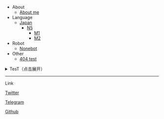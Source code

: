 * About
  * [About me](about.md)
* Language
  * [Japan](Japan/about.md)
    * [N5](Japan/N5/about.md)
      * [M1](Japan/N5/m1.md)
      * [M2](Japan/N5/m2.md)
* Robot
  * [Nonebot](robot/nonebot.md)
* Other
  * [404 test](404.md)
<details>
<summary>TesT（点击展开）</summary>

- Abc
- Abc

</details>

---
Link

[Twitter](https://twitter.com/Kyomotoi1?s=09)

[Telegram](https://t.me/Kyomotoi)

[Github](https://github.com/Kyomotoi)
